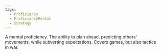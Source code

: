 ```yaml
---
tags:
  - Proficiency
  - ProficiencyMental
  - Strategy
---
```

A mental proficiency. The ability to plan ahead, predicting others' movements, while subverting expectations. Covers games, but also tactics in war.